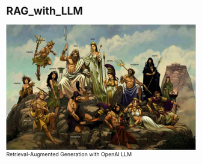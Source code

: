 # RAG_with_LLM
![Alt text](https://github.com/changyuhsin1999/RAG_with_LLM/blob/main/images/30the-twelve-major-olympian-gods.-pintrest.jpg)
Retrieval-Augmented Generation with OpenAI LLM

